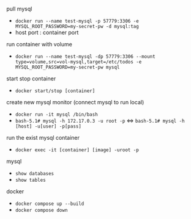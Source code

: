 ﻿pull mysql
- `docker run --name test-mysql -p 57779:3306 -e MYSQL_ROOT_PASSWORD=my-secret-pw -d mysql:tag`
- host port : container port

run container with volume
- `docker run --name test-mysql -dp 57779:3306 --mount type=volume,src=vol-mysql,target=/etc/todos -e MYSQL_ROOT_PASSWORD=my-secret-pw mysql`

start stop container
- `docker start/stop [container]`

create new mysql monitor (connect mysql to run local)
- `docker run -it mysql /bin/bash`
- `bash-5.1# mysql -h 172.17.0.3 -u root -p` <=> `bash-5.1# mysql -h [host] -u[user] -p[pass]`

run the exist mysql container
- `docker exec -it [container] [image] -uroot -p`

mysql
- `show databases`
- `show tables`

docker
- `docker compose up --build`
- `docker compose down`